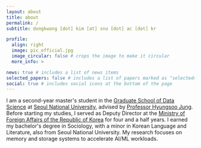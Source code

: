 ```yaml
---
layout: about
title: about
permalink: /
subtitle: dongkwang [dot] kim [at] snu [dot] ac [dot] kr

profile:
  align: right
  image: pic_official.jpg
  image_circular: false # crops the image to make it circular
  more_info: >

news: true # includes a list of news items
selected_papers: false # includes a list of papers marked as "selected={true}"
social: true # includes social icons at the bottom of the page
---
```


I am a second-year master's student in the [Graduate School of Data Science](https://gsds.snu.ac.kr/) at [Seoul National University](https://en.snu.ac.kr/), advised by [Professor Hyungsoo Jung](https://hyungsoo-jung.github.io/). Before starting my studies, I served as Deputy Director at the [Ministry of Foreign Affairs of the Republic of Korea](https://www.mofa.go.kr/eng/index.do) for four and a half years. I earned my bachelor's degree in Sociology, with a minor in Korean Language and Literature, also from Seoul National University. My research focuses on memory and storage systems to accelerate AI/ML workloads.